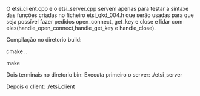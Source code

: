 O etsi_client.cpp e o etsi_server.cpp servem apenas para testar a sintaxe das funções criadas no ficheiro etsi_qkd_004.h que serão usadas para que seja possível fazer pedidos open_connect, get_key e close e lidar com eles(handle_open_connect,handle_get_key e handle_close).

Compilação no diretorio build:

cmake ..

make 

Dois terminais no diretorio bin:
Executa primeiro o server:
./etsi_server

Depois o client:
./etsi_client
